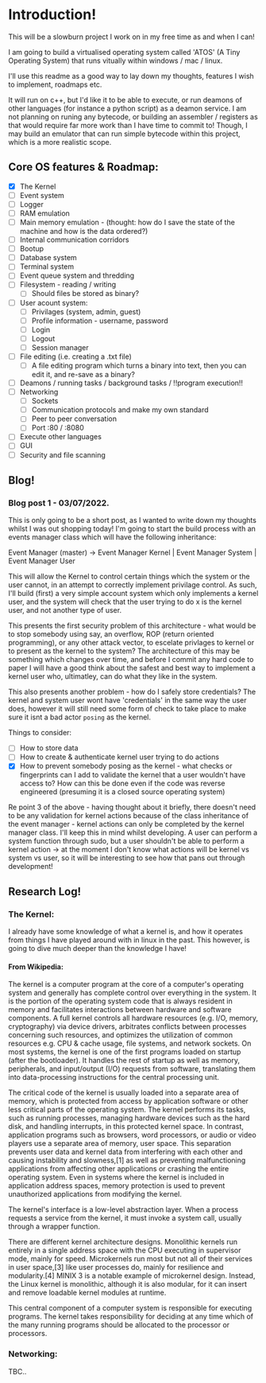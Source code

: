 
# Introduction!

This will be a slowburn project I work on in my free time as and when I can!

I am going to build a virtualised operating system called 'ATOS' (A Tiny Operating System) that runs vitually within windows / mac / linux.

I'll use this readme as a good way to lay down my thoughts, features I wish to implement, roadmaps etc.

It will run on c++, but I'd like it to be able to execute, or run deamons of other languages (for instance a python script) as a deamon service. I am not planning on runing any bytecode, or building an assembler / registers as that would require far more work than I have time to commit to! Though, I may build an emulator that can run simple bytecode within this project, which is a more realistic scope.

## Core OS features & Roadmap:

- [x] The Kernel 
- [ ] Event system
- [ ] Logger
- [ ] RAM emulation 
- [ ] Main memory emulation - (thought: how do I save the state of the machine and how is the data ordered?)
- [ ] Internal communication corridors
- [ ] Bootup
- [ ] Database system
- [ ] Terminal system
- [ ] Event queue system and thredding
- [ ] Filesystem - reading / writing
    - [ ] Should files be stored as binary?
- [ ] User acount system:
    - [ ] Privilages (system, admin, guest)
    - [ ] Profile information - username, password
    - [ ] Login
    - [ ] Logout
    - [ ] Session manager
- [ ] File editing (i.e. creating a .txt file)
    - [ ] A file editing program which turns a binary into text, then you can edit it, and re-save as a binary?
- [ ] Deamons / running tasks / background tasks / !!program execution!!
- [ ] Networking
    - [ ] Sockets
    - [ ] Communication protocols and make my own standard
    - [ ] Peer to peer conversation
    - [ ] Port :80 / :8080
- [ ] Execute other languages
- [ ] GUI
- [ ] Security and file scanning

## Blog!

### Blog post 1 - 03/07/2022.

This is only going to be a short post, as I wanted to write down my thoughts whilst I was out shopping today! I'm going to start the build process with an events manager class which will have the following inheritance:

Event Manager (master) ->     Event Manager Kernel | Event Manager System | Event Manager User

This will allow the Kernel to control certain things which the system or the user cannot, in an attempt to correctly implement privilage control. As such, I'll build (first) a very simple account system which only implements a kernel user, and the system will check that the user trying to do x is the kernel user, and not another type of user.

This presents the first security problem of this architecture - what would be to stop somebody using say, an overflow, ROP (return oriented programming), or any other attack vector, to escelate privlages to kernel or to present as the kernel to the system? The architecture of this may be something which changes over time, and before I commit any hard code to paper I will have a good think about the safest and best way to implement a kernel user who, ultimatley, can do what they like in the system.

This also presents another problem - how do I safely store credentials? The kernel and system user wont have 'credentials' in the same way the user does, however it will still need some form of check to take place to make sure it isnt a bad actor `posing` as the kernel.

Things to consider:

- [ ] How to store data
- [ ] How to create & authenticate kernel user trying to do actions
- [x] How to prevent somebody posing as the kernel - what checks or fingerprints can I add to validate the kernel that a user wouldn't have access to? How can this be done even if the code was reverse engineered (presuming it is a closed source operating system)

Re point 3 of the above - having thought about it briefly, there doesn't need to be any validation for kernel actions because of the class inheritance of the event manager - kernel actions can only be completed by the kernel manager class. I'll keep this in mind whilst developing. A user can perform a system function through sudo, but a user shouldn't be able to perform a kernel action -> at the moment I don't know what actions will be kernel vs system vs user, so it will be interesting to see how that pans out through development!

## Research Log!

### The Kernel:

I already have some knowledge of what a kernel is, and how it operates from things I have played around with in linux in the past. This however, is going to dive much deeper than the knowledge I have!

#### From Wikipedia:

The kernel is a computer program at the core of a computer's operating system and generally has complete control over everything in the system. It is the portion of the operating system code that is always resident in memory and facilitates interactions between hardware and software components. A full kernel controls all hardware resources (e.g. I/O, memory, cryptography) via device drivers, arbitrates conflicts between processes concerning such resources, and optimizes the utilization of common resources e.g. CPU & cache usage, file systems, and network sockets. On most systems, the kernel is one of the first programs loaded on startup (after the bootloader). It handles the rest of startup as well as memory, peripherals, and input/output (I/O) requests from software, translating them into data-processing instructions for the central processing unit.

The critical code of the kernel is usually loaded into a separate area of memory, which is protected from access by application software or other less critical parts of the operating system. The kernel performs its tasks, such as running processes, managing hardware devices such as the hard disk, and handling interrupts, in this protected kernel space. In contrast, application programs such as browsers, word processors, or audio or video players use a separate area of memory, user space. This separation prevents user data and kernel data from interfering with each other and causing instability and slowness,[1] as well as preventing malfunctioning applications from affecting other applications or crashing the entire operating system. Even in systems where the kernel is included in application address spaces, memory protection is used to prevent unauthorized applications from modifying the kernel. 

The kernel's interface is a low-level abstraction layer. When a process requests a service from the kernel, it must invoke a system call, usually through a wrapper function.

There are different kernel architecture designs. Monolithic kernels run entirely in a single address space with the CPU executing in supervisor mode, mainly for speed. Microkernels run most but not all of their services in user space,[3] like user processes do, mainly for resilience and modularity.[4] MINIX 3 is a notable example of microkernel design. Instead, the Linux kernel is monolithic, although it is also modular, for it can insert and remove loadable kernel modules at runtime.

This central component of a computer system is responsible for executing programs. The kernel takes responsibility for deciding at any time which of the many running programs should be allocated to the processor or processors. 

### Networking:

TBC..
